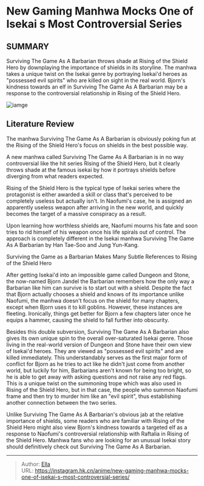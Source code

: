 # New Gaming Manhwa Mocks One of Isekai s Most Controversial Series


## SUMMARY 



  Surviving The Game As A Barbarian throws shade at Rising of the Shield Hero by downplaying the importance of shields in its storyline.   The manhwa takes a unique twist on the Isekai genre by portraying Isekai&#39;d heroes as &#34;possessed evil spirits&#34; who are killed on sight in the real world.   Bjorn&#39;s kindness towards an elf in Surviving The Game As A Barbarian may be a response to the controversial relationship in Rising of the Shield Hero.  

![iamge](https://static1.srcdn.com/wordpress/wp-content/uploads/2023/12/naofumi-and-bjorn-both-started-with-shields.jpg)

## Literature Review

The manhwa Surviving The Game As A Barbarian is obviously poking fun at the Rising of the Shield Hero&#39;s focus on shields in the best possible way.




A new manhwa called Surviving The Game As A Barbarian is in no way controversial like the hit series Rising of the Shield Hero, but it clearly throws shade at the famous isekai by how it portrays shields before diverging from what readers expected.




Rising of the Shield Hero is the typical type of Isekai series where the protagonist is either awarded a skill or class that&#39;s perceived to be completely useless but actually isn&#39;t. In Naofumi&#39;s case, he is assigned an apparently useless weapon after arriving in the new world, and quickly becomes the target of a massive conspiracy as a result.

          

Upon learning how worthless shields are, Naofumi mourns his fate and soon tries to rid himself of his weapon once his life spirals out of control. The approach is completely different in the Isekai manhwa Surviving The Game As A Barbarian by Han Tae-Soo and Jung Yun-Kang.


 Surviving the Game as a Barbarian Makes Many Subtle References to Rising of the Shield Hero 
          




After getting Isekai&#39;d into an impossible game called Dungeon and Stone, the now-named Bjorn Jandel the Barbarian remembers how the only way a Barbarian like him can survive is to start out with a shield. Despite the fact that Bjorn actually chooses a shield and knows of its importance unlike Naofumi, the manhwa doesn&#39;t focus on the shield for many chapters, except when Bjorn uses it to kill goblins. However, these instances are fleeting. Ironically, things get better for Bjorn a few chapters later once he equips a hammer, causing the shield to fall further into obscurity.

Besides this double subversion, Surviving The Game As A Barbarian also gives its own unique spin to the overall over-saturated Isekai genre. Those living in the real-world version of Dungeon and Stone have their own view of Isekai&#39;d heroes. They are viewed as &#34;possessed evil spirits&#34; and are killed immediately. This understandably serves as the first major form of conflict for Bjorn as he tries to act like he didn&#39;t just come from another world, but luckily for him, Barbarians aren&#39;t known for being too bright, so he is able to get away with asking questions and not raise any red flags. This is a unique twist on the summoning trope which was also used in Rising of the Shield Hero, but in that case, the people who summon Naofumi frame and then try to murder him like an &#34;evil spirit&#34;, thus establishing another connection between the two series.




          

Unlike Surviving The Game As A Barbarian&#39;s obvious jab at the relative importance of shields, some readers who are familiar with Rising of the Shield Hero might also view Bjorn&#39;s kindness towards a targeted elf as a response to Naofumi&#39;s controversial relationship with Raftalia in Rising of the Shield Hero. Manhwa fans who are looking for an unusual Isekai story should definitively check out Surviving The Game As A Barbarian.



---

> Author: [Ella](https://instagram.hk.cn/)  
> URL: https://instagram.hk.cn/anime/new-gaming-manhwa-mocks-one-of-isekai-s-most-controversial-series/  

